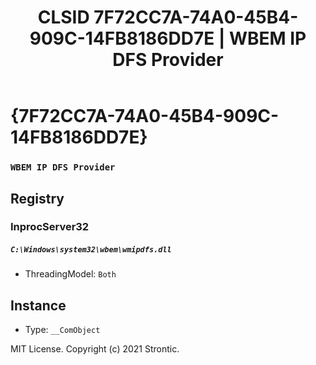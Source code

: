 ﻿---
title: "CLSID 7F72CC7A-74A0-45B4-909C-14FB8186DD7E | WBEM IP DFS Provider"
excerpt: What is COM-Object CLSID 7F72CC7A-74A0-45B4-909C-14FB8186DD7E?
---

# {7F72CC7A-74A0-45B4-909C-14FB8186DD7E}

### `WBEM IP DFS Provider`

## Registry


### InprocServer32

##### `C:\Windows\system32\wbem\wmipdfs.dll`
* ThreadingModel: `Both`

## Instance

* Type: `__ComObject`

MIT License. Copyright (c) 2021 Strontic.


